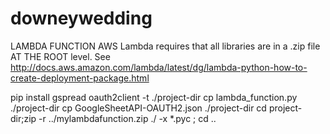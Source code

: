 # downeywedding
LAMBDA FUNCTION
AWS Lambda requires that all libraries are in a .zip file AT THE ROOT level.
See http://docs.aws.amazon.com/lambda/latest/dg/lambda-python-how-to-create-deployment-package.html

pip install gspread oauth2client -t ./project-dir
cp lambda_function.py ./project-dir
cp GoogleSheetAPI-OAUTH2.json ./project-dir
cd project-dir;zip -r ../mylambdafunction.zip ./ -x \*.pyc ; cd ..

